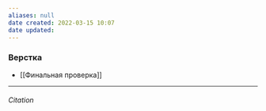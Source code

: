 ```yaml
---
aliases: null
date created: 2022-03-15 10:07
date updated:
---
```


### Верстка
- [[Финальная проверка]]

---

###### Citation

